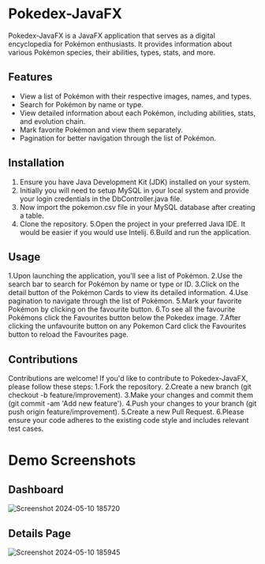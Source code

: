 # Pokedex-JavaFX

Pokedex-JavaFX is a JavaFX application that serves as a digital encyclopedia for Pokémon enthusiasts. It provides information about various Pokémon species, their abilities, types, stats, and more.

## Features

- View a list of Pokémon with their respective images, names, and types.
- Search for Pokémon by name or type.
- View detailed information about each Pokémon, including abilities, stats, and evolution chain.
- Mark favorite Pokémon and view them separately.
- Pagination for better navigation through the list of Pokémon.

## Installation

1. Ensure you have Java Development Kit (JDK) installed on your system.
2. Initially you will need to setup MySQL in your local system and provide your login credentials in the DbController.java file.
3. Now import the pokemon.csv file in your MySQL database after creating a table.
4. Clone the repository.
5.Open the project in your preferred Java IDE. It would be easier if you would use Intelij.
6.Build and run the application.

## Usage

1.Upon launching the application, you'll see a list of Pokémon.
2.Use the search bar to search for Pokémon by name or type or ID.
3.Click on the detail button of the Pokémon Cards to view its detailed information.
4.Use pagination to navigate through the list of Pokémon.
5.Mark your favorite Pokémon by clicking on the favourite button.
6.To see all the favourite Pokémons click the Favourites button below the Pokedex image.
7.After clicking the unfavourite button on any Pokemon Card click the Favourites button to reload the Favourites page.

## Contributions

Contributions are welcome! If you'd like to contribute to Pokedex-JavaFX, please follow these steps:
1.Fork the repository.
2.Create a new branch (git checkout -b feature/improvement).
3.Make your changes and commit them (git commit -am 'Add new feature').
4.Push your changes to your branch (git push origin feature/improvement).
5.Create a new Pull Request.
6.Please ensure your code adheres to the existing code style and includes relevant test cases.

# Demo Screenshots

## Dashboard

![Screenshot 2024-05-10 185720](https://github.com/Hasib-39/Pokedex-javafx/assets/111696693/ababb259-db8e-4647-8f2d-f43758b1fc19)

## Details Page

![Screenshot 2024-05-10 185945](https://github.com/Hasib-39/Pokedex-javafx/assets/111696693/ce97cad2-9ae1-4bf6-bdd5-9939d2fed227)
